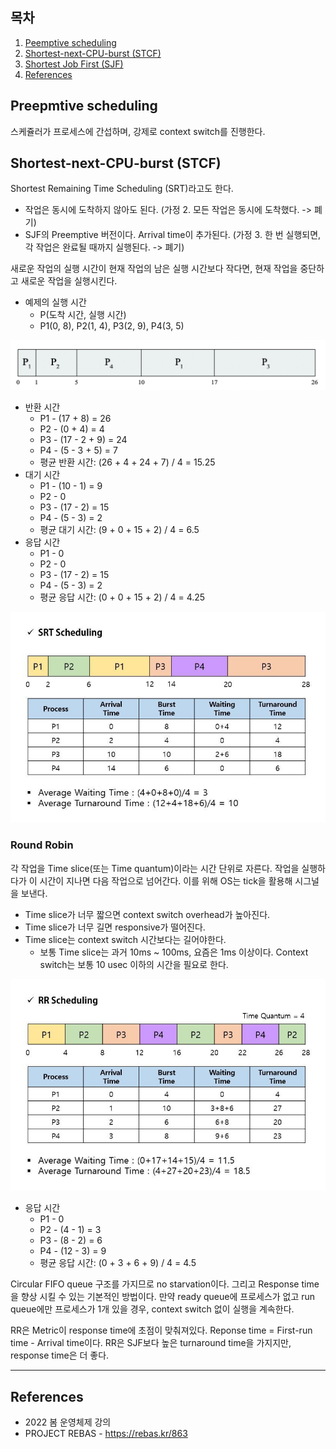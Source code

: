 ## 목차

1. [Peemptive scheduling](#preemptive-scheduling)
2. [Shortest-next-CPU-burst (STCF)](#shortest-next-cpu-burst-stcf)
3. [Shortest Job First (SJF)](#shortest-job-first-sjf)
4. [References](#references)


## Preepmtive scheduling
스케쥴러가 프로세스에 간섭하며, 강제로 context switch를 진행한다.

## Shortest-next-CPU-burst (STCF)
Shortest Remaining Time Scheduling (SRT)라고도 한다.
+ 작업은 동시에 도착하지 않아도 된다. (가정 2. 모든 작업은 동시에 도착했다. -> 폐기)
+ SJF의 Preemptive 버전이다. Arrival time이 추가된다. (가정 3. 한 번 실행되면, 각 작업은 완료될 때까지 실행된다. -> 폐기) 

새로운 작업의 실행 시간이 현재 작업의 남은 실행 시간보다 작다면, 현재 작업을 중단하고 새로운 작업을 실행시킨다.

+ 예제의 실행 시간
    + P(도착 시간, 실행 시간)
    + P1(0, 8), P2(1, 4), P3(2, 9), P4(3, 5)

![](../image/scheduling/preemptive/STCF.png)

+ 반환 시간
    + P1 - (17 + 8) = 26
    + P2 - (0 + 4) = 4
    + P3 - (17 - 2 + 9) = 24
    + P4 - (5 - 3 + 5) = 7
    + 평균 반환 시간: (26 + 4 + 24 + 7) / 4 = 15.25
+ 대기 시간
    + P1 - (10 - 1) = 9
    + P2 - 0
    + P3 - (17 - 2) = 15
    + P4 - (5 - 3) = 2
    + 평균 대기 시간: (9 + 0 + 15 + 2) / 4 = 6.5
+ 응답 시간
    + P1 - 0
    + P2 - 0
    + P3 - (17 - 2) = 15
    + P4 - (5 - 3) = 2
    + 평균 응답 시간: (0 + 0 + 15 + 2) / 4 = 4.25


![](../image/scheduling/preemptive/SRT.jpeg)

### Round Robin
각 작업을 Time slice(또는 Time quantum)이라는 시간 단위로 자른다. 작업을 실행하다가 이 시간이 지나면 다음 작업으로 넘어간다. 이를 위해 OS는 tick을 활용해 시그널을 보낸다.

+ Time slice가 너무 짧으면 context switch overhead가 높아진다.
+ Time slice가 너무 길면 responsive가 떨어진다.
+ Time slice는 context switch 시간보다는 길어야한다.
    + 보통 Time slice는 과거 10ms ~ 100ms, 요즘은 1ms 이상이다. Context switch는 보통 10 usec 이하의 시간을 필요로 한다.

![](../image/scheduling/preemptive/RR.jpeg)

+ 응답 시간
    + P1 - 0
    + P2 - (4 - 1) = 3
    + P3 - (8 - 2) = 6
    + P4 - (12 - 3) = 9
    + 평균 응답 시간: (0 + 3 + 6 + 9) / 4 = 4.5

Circular FIFO queue 구조를 가지므로 no starvation이다. 그리고 Response time을 향상 시킬 수 있는 기본적인 방법이다. 만약 ready queue에 프로세스가 없고 run queue에만 프로세스가 1개 있을 경우, context switch 없이 실행을 계속한다. 

RR은 Metric이 response time에 초점이 맞춰져있다. Reponse time = First-run time - Arrival time이다. RR은 SJF보다 높은 turnaround time을 가지지만, response time은 더 좋다.   

* * *

## References
* 2022 봄 운영체제 강의
* PROJECT REBAS - https://rebas.kr/863